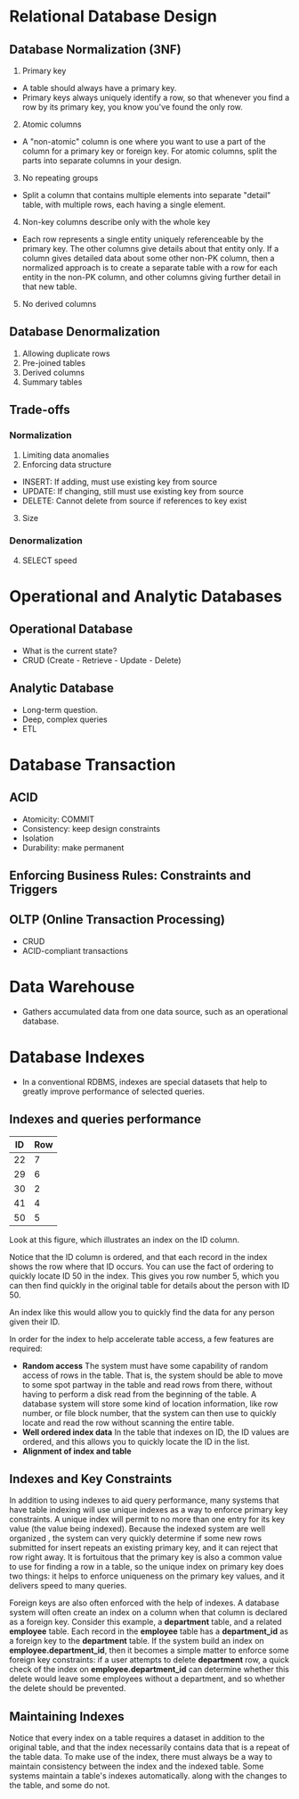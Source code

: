 # Relational Database Design

## Database Normalization (3NF)
1. Primary key
  - A table should always have a primary key.
  - Primary keys always uniquely identify a row, so that whenever you find a row by its primary key, you know you've found the only row.
2. Atomic columns
  - A "non-atomic" column is one where you want to use a part of the column for a primary key or foreign key. For atomic columns, split the parts into separate columns in your design.
3. No repeating groups
  - Split a column that contains multiple elements into separate "detail" table, with multiple rows, each having a single element.
4. Non-key columns describe only with the whole key
  - Each row represents a single entity uniquely referenceable by the primary key. The other columns give details about that entity only. If a column gives detailed data about some other non-PK column, then a normalized approach is to create a separate table with a row for each entity in the non-PK column, and other columns giving further detail in that new table.
5. No derived columns


## Database Denormalization
1. Allowing duplicate rows
2. Pre-joined tables
3. Derived columns
4. Summary tables

## Trade-offs
### Normalization
1. Limiting data anomalies
2. Enforcing data structure
  - INSERT: If adding, must use existing key from source
  - UPDATE: If changing, still must use existing key from source
  - DELETE: Cannot delete from source if references to key exist
3. Size

### Denormalization
4. SELECT speed

# Operational and Analytic Databases

## Operational Database
- What is the current state?
- CRUD (Create - Retrieve - Update - Delete)

## Analytic Database
- Long-term question.
- Deep, complex queries
- ETL

# Database Transaction
## ACID
  - Atomicity: COMMIT
  - Consistency: keep design constraints
  - Isolation
  - Durability: make permanent

## Enforcing Business Rules: Constraints and Triggers


## OLTP (Online Transaction Processing)
  - CRUD
  - ACID-compliant transactions

# Data Warehouse
- Gathers accumulated data from one data source,  such as an operational database.

# Database Indexes
- In a conventional RDBMS, indexes are special datasets that help to greatly improve performance of selected queries. 

## Indexes and queries performance
|ID|Row|
|------|-----|
|22|7|
|29|6|
|30|2|
|41|4|
|50|5|


Look at this figure, which illustrates an index on the ID column.

Notice that the ID column is ordered, and that each record in the index shows the row where that ID occurs. You can use the fact of ordering to quickly locate ID 50 in the index. This gives you row number 5, which you can then find quickly in the original table for details about the person with ID 50.

An index like this would allow you to quickly find the data for any person given their ID.

In order for the index to help accelerate table access, a few features are required:
- **Random access** The system must have some capability of random access of rows in the table. That is, the system should be able to move to some spot partway in the table and read rows from there, without having to perform a disk read from the beginning of the table. A database system will store some kind of location information, like row number, or file block number, that the system can then use to quickly locate and read the row without scanning the entire table.
- **Well ordered index data** In the table that indexes on ID, the ID values are ordered, and this allows you to quickly locate the ID in the list. 
- **Alignment of index and table** 

## Indexes and Key Constraints
In addition to using indexes to aid query performance, many systems that have table indexing will use unique indexes as a way to enforce primary key constraints. A unique index will permit to no more than one entry for its key value (the value being indexed). Because the indexed system are well organized , the system can very quickly determine if some new rows submitted for insert repeats an existing primary key, and it can reject that row right away. It is fortuitous that the primary key is also a common value to use for finding a row in a table, so the unique index on primary key does two things: it helps to enforce uniqueness on the primary key values, and it delivers speed to many queries.

Foreign keys are also often enforced with the help of indexes. A database system will often create an index on a column when that column is declared as a foreign key. Consider this example, a **department** table, and a related **employee** table. Each record in the **employee** table has a **department_id** as a foreign key to the **department** table. If the system build an index on **employee.department_id**, then it becomes a simple matter to enforce some foreign key constraints: if a user attempts to delete **department** row, a quick check of the index on **employee.department_id** can determine whether this delete would leave some employees without a department, and so whether the delete should be prevented.

## Maintaining Indexes
Notice that every index on a table requires a dataset in addition to the original table, and that the index necessarily contains data that is a repeat of the table data. To make use of the index, there must always be a way to maintain consistency between the index and the indexed table. Some systems maintain a table's indexes automatically. along with the changes to the table, and some do not.

